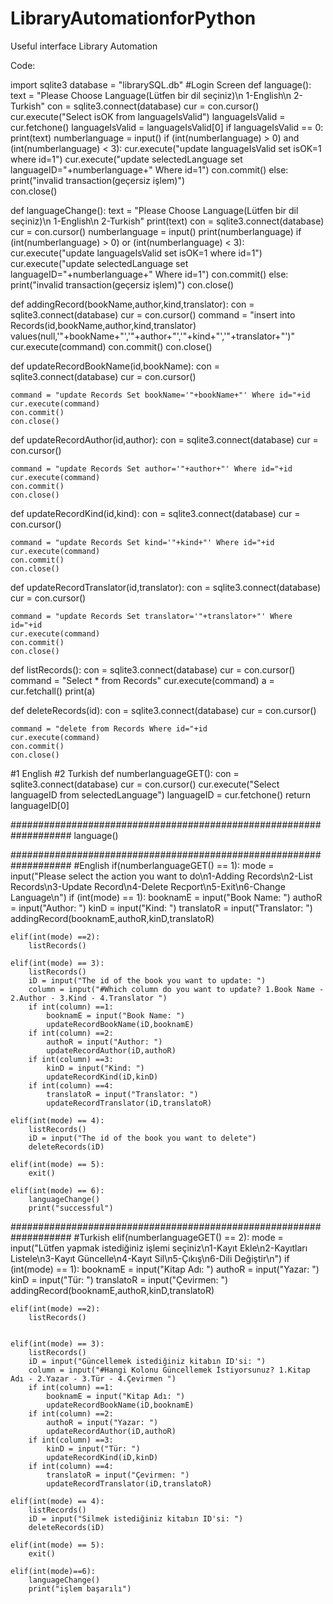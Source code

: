 # LibraryAutomationforPython
Useful interface Library Automation


Code:

import sqlite3
database = "librarySQL.db"
#Login Screen
def language():
    text = "Please Choose Language(Lütfen bir dil seçiniz)\n 1-English\n 2-Turkish"
    con = sqlite3.connect(database)
    cur = con.cursor()
    cur.execute("Select isOK from languageIsValid")
    languageIsValid = cur.fetchone()
    languageIsValid = languageIsValid[0]
    if languageIsValid == 0:
        print(text)
        numberlanguage = input()
        if (int(numberlanguage) > 0) and (int(numberlanguage) < 3):
            cur.execute("update languageIsValid set isOK=1 where id=1")
            cur.execute("update selectedLanguage set languageID="+numberlanguage+" Where id=1")
            con.commit()
        else:
            print("invalid transaction(geçersiz işlem)")    
    con.close()

def languageChange():
    text = "Please Choose Language(Lütfen bir dil seçiniz)\n 1-English\n 2-Turkish"
    print(text)
    con = sqlite3.connect(database)
    cur = con.cursor()
    numberlanguage = input()
    print(numberlanguage)
    if (int(numberlanguage) > 0) or (int(numberlanguage) < 3):
        cur.execute("update languageIsValid set isOK=1 where id=1")
        cur.execute("update selectedLanguage set languageID="+numberlanguage+" Where id=1")
        con.commit()
    else:
        print("invalid transaction(geçersiz işlem)")
    con.close()

def addingRecord(bookName,author,kind,translator):
    con = sqlite3.connect(database)
    cur = con.cursor()
    command = "insert into Records(id,bookName,author,kind,translator) values(null,'"+bookName+"','"+author+"','"+kind+"','"+translator+"')"
    cur.execute(command)
    con.commit()
    con.close()


def updateRecordBookName(id,bookName):
    con = sqlite3.connect(database)
    cur = con.cursor()

    command = "update Records Set bookName='"+bookName+"' Where id="+id
    cur.execute(command)
    con.commit()
    con.close()

def updateRecordAuthor(id,author):
    con = sqlite3.connect(database)
    cur = con.cursor()

    command = "update Records Set author='"+author+"' Where id="+id
    cur.execute(command)
    con.commit()
    con.close()

def updateRecordKind(id,kind):
    con = sqlite3.connect(database)
    cur = con.cursor()

    command = "update Records Set kind='"+kind+"' Where id="+id
    cur.execute(command)
    con.commit()
    con.close()

def updateRecordTranslator(id,translator):
    con = sqlite3.connect(database)
    cur = con.cursor()

    command = "update Records Set translator='"+translator+"' Where id="+id
    cur.execute(command)
    con.commit()
    con.close()

def listRecords():
    con = sqlite3.connect(database)
    cur = con.cursor()
    command = "Select * from Records"
    cur.execute(command)
    a = cur.fetchall()
    print(a)

def deleteRecords(id):
    con = sqlite3.connect(database)
    cur = con.cursor()

    command = "delete from Records Where id="+id
    cur.execute(command)
    con.commit()
    con.close()


#1 English
#2 Turkish
def numberlanguageGET():
    con = sqlite3.connect(database)
    cur = con.cursor()
    cur.execute("Select languageID from selectedLanguage")
    languageID = cur.fetchone()
    return languageID[0]

###################################################################
language()

###################################################################
#English
if(numberlanguageGET() == 1):
    mode = input("Please select the action you want to do\n1-Adding Records\n2-List Records\n3-Update Record\n4-Delete Recport\n5-Exit\n6-Change Language\n")
    if (int(mode) == 1):
        booknamE = input("Book Name: ")
        authoR = input("Author: ")
        kinD = input("Kind: ")
        translatoR = input("Translator: ")
        addingRecord(booknamE,authoR,kinD,translatoR)

    elif(int(mode) ==2):
        listRecords()
    
    elif(int(mode) == 3):
        listRecords()
        iD = input("The id of the book you want to update: ")
        column = input("#Which column do you want to update? 1.Book Name - 2.Author - 3.Kind - 4.Translator ")
        if int(column) ==1:
            booknamE = input("Book Name: ")
            updateRecordBookName(iD,booknamE)
        if int(column) ==2:
            authoR = input("Author: ")
            updateRecordAuthor(iD,authoR)
        if int(column) ==3:
            kinD = input("Kind: ")
            updateRecordKind(iD,kinD)
        if int(column) ==4:
            translatoR = input("Translator: ")
            updateRecordTranslator(iD,translatoR)
        
    elif(int(mode) == 4):
        listRecords()
        iD = input("The id of the book you want to delete")
        deleteRecords(iD)

    elif(int(mode) == 5):
        exit()

    elif(int(mode) == 6):
        languageChange()
        print("successful")

###################################################################
#Turkish
elif(numberlanguageGET() == 2):
    mode = input("Lütfen yapmak istediğiniz işlemi seçiniz\n1-Kayıt Ekle\n2-Kayıtları Listele\n3-Kayıt Güncelle\n4-Kayıt Sil\n5-Çıkış\n6-Dili Değiştir\n")
    if (int(mode) == 1):
        booknamE = input("Kitap Adı: ")
        authoR = input("Yazar: ")
        kinD = input("Tür: ")
        translatoR = input("Çevirmen: ")
        addingRecord(booknamE,authoR,kinD,translatoR)

    elif(int(mode) ==2):
        listRecords()
        
    
    elif(int(mode) == 3):
        listRecords()
        iD = input("Güncellemek istediğiniz kitabın ID'si: ")
        column = input("#Hangi Kolonu Güncellemek İstiyorsunuz? 1.Kitap Adı - 2.Yazar - 3.Tür - 4.Çevirmen ")
        if int(column) ==1:
            booknamE = input("Kitap Adı: ")
            updateRecordBookName(iD,booknamE)
        if int(column) ==2:
            authoR = input("Yazar: ")
            updateRecordAuthor(iD,authoR)
        if int(column) ==3:
            kinD = input("Tür: ")
            updateRecordKind(iD,kinD)
        if int(column) ==4:
            translatoR = input("Çevirmen: ")
            updateRecordTranslator(iD,translatoR)
        
    elif(int(mode) == 4):
        listRecords()
        iD = input("Silmek istediğiniz kitabın ID'si: ")
        deleteRecords(iD)

    elif(int(mode) == 5):
        exit()
    
    elif(int(mode)==6):
        languageChange()
        print("işlem başarılı")

